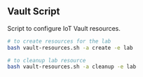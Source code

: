 ## Vault Script

Script to configure IoT Vault resources.

```sh
# to create resources for the lab
bash vault-resources.sh -a create -e lab   

# to cleanup lab resource
bash vault-resources.sh -a cleanup -e lab   
```
